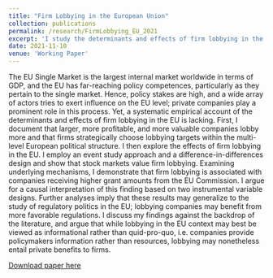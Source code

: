 ```yaml
---
title: "Firm Lobbying in the European Union"
collection: publications
permalink: /research/FirmLobbying_EU_2021
excerpt: 'I study the determinants and effects of firm lobbying in the European Union, utilizing novel data sources and providing multiple approach towards causal identification.'
date: 2021-11-10
venue: 'Working Paper'
---
```

The EU Single Market is the largest internal market worldwide in terms of GDP, and the EU has far-reaching policy competences, particularly as they pertain to the single market. Hence, policy stakes are high, and a wide array of actors tries to exert influence on the EU level; private companies play a prominent role in this process. Yet, a systematic empirical account of the determinants and effects of firm lobbying in the EU is lacking. First, I document that larger, more profitable, and more valuable companies lobby more and that firms strategically choose lobbying targets within the multi-level European political structure. I then explore the effects of firm lobbying in the EU. I employ an event study approach and a difference-in-differences design and show that stock markets value firm lobbying. Examining underlying mechanisms, I demonstrate that firm lobbying is associated with companies receiving higher grant amounts from the EU Commission. I argue for a causal interpretation of this finding based on two instrumental variable designs. Further analyses imply that these results may generalize to the study of regulatory politics in the EU; lobbying companies may benefit from more favorable regulations. I discuss my findings against the backdrop of the literature, and argue that while lobbying in the EU context may best be viewed as informational rather than quid-pro-quo, i.e. companies provide policymakers information rather than resources, lobbying may nonetheless entail private benefits to firms. 

[Download paper here](https://johannes-wiedemann.github.io//files/Wiedemann_JMP.pdf)
